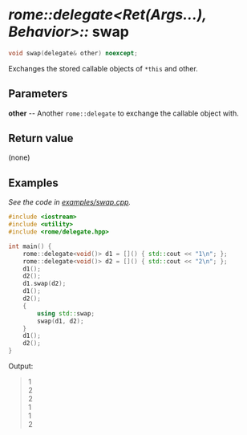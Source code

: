 # _rome::delegate<Ret(Args...), Behavior>::_ **swap**

```cpp
void swap(delegate& other) noexcept;
```

Exchanges the stored callable objects of `*this` and other.

## Parameters

**other** -- Another `rome::delegate` to exchange the callable object with.

## Return value

(none)

## Examples

_See the code in [examples/swap.cpp](../examples/swap.cpp)._

```cpp
#include <iostream>
#include <utility>
#include <rome/delegate.hpp>

int main() {
    rome::delegate<void()> d1 = []() { std::cout << "1\n"; };
    rome::delegate<void()> d2 = []() { std::cout << "2\n"; };
    d1();
    d2();
    d1.swap(d2);
    d1();
    d2();
    {
        using std::swap;
        swap(d1, d2);
    }
    d1();
    d2();
}
```

Output:

> 1  
> 2  
> 2  
> 1  
> 1  
> 2
